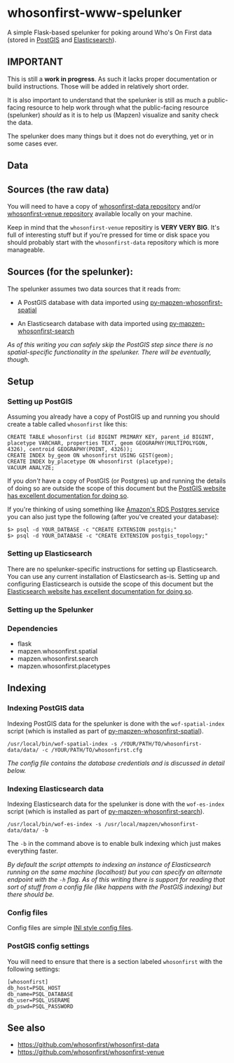 # whosonfirst-www-spelunker

A simple Flask-based spelunker for poking around Who's On First data (stored in [PostGIS](https://github.com/mapzen/py-mapzen-whosonfirst-spatial) and [Elasticsearch](https://github.com/mapzen/py-mapzen-whosonfirst-search)).

## IMPORTANT

This is still a **work in progress**. As such it lacks proper documentation or
build instructions. Those will be added in relatively short order.

It is also important to understand that the spelunker is still as much a
public-facing resource to help work through what the public-facing resource
(spelunker) _should_ as it is to help us (Mapzen) visualize and sanity check the
data.

The spelunker does many things but it does not do everything, yet or in some
cases ever.

## Data

## Sources (the raw data)

You will need to have a copy of [whosonfirst-data
repository](https://github.com/whosonfirst/whosonfirst-data/) and/or [whosonfirst-venue
repository](https://github.com/whosonfirst/whosonfirst-venue/) available locally
on your machine.

Keep in mind that the `whosonfirst-venue` repositiry is **VERY VERY BIG**. It's
full of interesting stuff but if you're pressed for time or disk space you
should probably start with the `whosonfirst-data` repository which is more manageable.

## Sources (for the spelunker):

The spelunker assumes two data sources that it reads from:

* A PostGIS database with data imported using
  [py-mapzen-whosonfirst-spatial](https://github.com/whosonfirst/py-mapzen-whosonfirst-spatial)

* An Elasticsearch database with data imported using
  [py-mapzen-whosonfirst-search](https://github.com/whosonfirst/py-mapzen-whosonfirst-search)

_As of this writing you can safely skip the PostGIS step since there is no
spatial-specific functionality in the spelunker. There will be eventually,
though._

## Setup

### Setting up PostGIS

Assuming you already have a copy of PostGIS up and running you should create a table called `whosonfirst` like this:

```
CREATE TABLE whosonfirst (id BIGINT PRIMARY KEY, parent_id BIGINT, placetype VARCHAR, properties TEXT, geom GEOGRAPHY(MULTIPOLYGON, 4326), centroid GEOGRAPHY(POINT, 4326));
CREATE INDEX by_geom ON whosonfirst USING GIST(geom);
CREATE INDEX by_placetype ON whosonfirst (placetype);
VACUUM ANALYZE;
```

If you _don't_ have a copy of PostGIS (or Postgres) up and running the details
of doing so are outside the scope of this document but the [PostGIS website has
excellent documentation for doing
so](http://postgis.net/docs/manual-2.1/postgis_installation.html).

If you're thinking of using something like [Amazon's RDS Postgres service](https://aws.amazon.com/rds/postgresql/)
you can also just type the following (after you've created your database):

```
$> psql -d YOUR_DATBASE -c "CREATE EXTENSION postgis;"
$> psql -d YOUR_DATABASE -c "CREATE EXTENSION postgis_topology;"
```

### Setting up Elasticsearch

There are no spelunker-specific instructions for setting up Elasticsearch. You
can use any current installation of Elasticsearch as-is. Setting up and
configuring Elasticsearch is outside the scope of this document but the
[Elasticsearch website has excellent documentation for doing so](https://www.elastic.co/guide/en/elasticsearch/guide/current/_installing_elasticsearch.html).

### Setting up the Spelunker

### Dependencies

* flask
* mapzen.whosonfirst.spatial
* mapzen.whosonfirst.search
* mapzen.whosonfirst.placetypes

## Indexing

### Indexing PostGIS data

Indexing PostGIS data for the spelunker is done with the `wof-spatial-index`
script (which is installed as part of  [py-mapzen-whosonfirst-spatial](https://github.com/whosonfirst/py-mapzen-whosonfirst-spatial)).

```
/usr/local/bin/wof-spatial-index -s /YOUR/PATH/TO/whosonfirst-data/data/ -c /YOUR/PATH/TO/whosonfirst.cfg
```

_The config file contains the database credentials and is discussed in detail
below._

### Indexing Elasticsearch data

Indexing Elasticsearch data for the spelunker is done with the `wof-es-index`
script (which is installed as part of  [py-mapzen-whosonfirst-search](https://github.com/whosonfirst/py-mapzen-whosonfirst-search)).

```
/usr/local/bin/wof-es-index -s /usr/local/mapzen/whosonfirst-data/data/ -b
```

The `-b` in the command above is to enable bulk indexing which just makes
everything faster.

_By default the script attempts to indexing an instance of Elasticsearch running
on the same machine (localhost) but you can specify an alternate endpoint with
the `-h` flag. As of this writing there is support for reading that sort of
stuff from a config file (like happens with the PostGIS indexing) but there
should be._

### Config files

Config files are simple [INI style config files](https://en.wikipedia.org/wiki/INI_file).

### PostGIS config settings

You will need to ensure that there is a section labeled `whosonfirst` with the
following settings:

```
[whosonfirst]
db_host=PSQL_HOST
db_name=PSQL_DATABASE
db_user=PSQL_USERAME
db_pswd=PSQL_PASSWORD
```

## See also

* https://github.com/whosonfirst/whosonfirst-data
* https://github.com/whosonfirst/whosonfirst-venue
